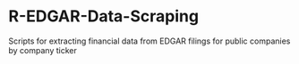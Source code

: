 # R-EDGAR-Data-Scraping
Scripts for extracting financial data from EDGAR filings for public companies by company ticker
